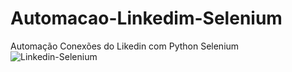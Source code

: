 # Automacao-Linkedim-Selenium
 Automação Conexões do Likedin com Python Selenium
![Linkedin-Selenium](https://github.com/LucasMasaoK/Automa-o-Linkedim-Selenium/assets/41014045/09cc2ed7-e757-434a-a362-17ba15961b9a)
